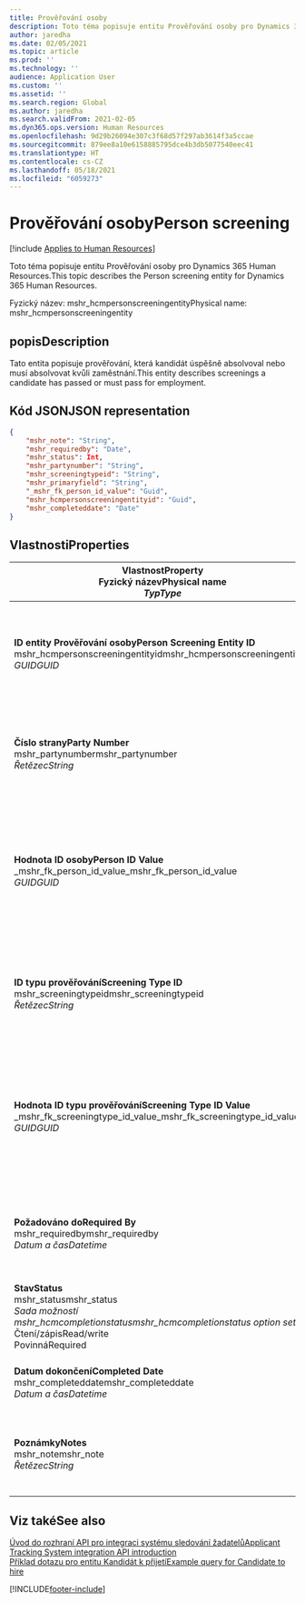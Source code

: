 ```yaml
---
title: Prověřování osoby
description: Toto téma popisuje entitu Prověřování osoby pro Dynamics 365 Human Resources.
author: jaredha
ms.date: 02/05/2021
ms.topic: article
ms.prod: ''
ms.technology: ''
audience: Application User
ms.custom: ''
ms.assetid: ''
ms.search.region: Global
ms.author: jaredha
ms.search.validFrom: 2021-02-05
ms.dyn365.ops.version: Human Resources
ms.openlocfilehash: 9d29b26094e307c3f68d57f297ab3614f3a5ccae
ms.sourcegitcommit: 879ee8a10e6158885795dce4b3db5077540eec41
ms.translationtype: HT
ms.contentlocale: cs-CZ
ms.lasthandoff: 05/18/2021
ms.locfileid: "6059273"
---
```

# <a name="person-screening"></a><span data-ttu-id="bcecb-103">Prověřování osoby</span><span class="sxs-lookup"><span data-stu-id="bcecb-103">Person screening</span></span>

[!include [Applies to Human Resources](../includes/applies-to-hr.md)]

<span data-ttu-id="bcecb-104">Toto téma popisuje entitu Prověřování osoby pro Dynamics 365 Human Resources.</span><span class="sxs-lookup"><span data-stu-id="bcecb-104">This topic describes the Person screening entity for Dynamics 365 Human Resources.</span></span>

<span data-ttu-id="bcecb-105">Fyzický název: mshr_hcmpersonscreeningentity</span><span class="sxs-lookup"><span data-stu-id="bcecb-105">Physical name: mshr_hcmpersonscreeningentity</span></span>

## <a name="description"></a><span data-ttu-id="bcecb-106">popis</span><span class="sxs-lookup"><span data-stu-id="bcecb-106">Description</span></span>

<span data-ttu-id="bcecb-107">Tato entita popisuje prověřování, která kandidát úspěšně absolvoval nebo musí absolvovat kvůli zaměstnání.</span><span class="sxs-lookup"><span data-stu-id="bcecb-107">This entity describes screenings a candidate has passed or must pass for employment.</span></span>

## <a name="json-representation"></a><span data-ttu-id="bcecb-108">Kód JSON</span><span class="sxs-lookup"><span data-stu-id="bcecb-108">JSON representation</span></span>

```json
{
    "mshr_note": "String",
    "mshr_requiredby": "Date",
    "mshr_status": Int,
    "mshr_partynumber": "String",
    "mshr_screeningtypeid": "String",
    "mshr_primaryfield": "String",
    "_mshr_fk_person_id_value": "Guid",
    "mshr_hcmpersonscreeningentityid": "Guid",
    "mshr_completeddate": "Date"
}
```

## <a name="properties"></a><span data-ttu-id="bcecb-109">Vlastnosti</span><span class="sxs-lookup"><span data-stu-id="bcecb-109">Properties</span></span>

| <span data-ttu-id="bcecb-110">Vlastnost</span><span class="sxs-lookup"><span data-stu-id="bcecb-110">Property</span></span><br><span data-ttu-id="bcecb-111">**Fyzický název**</span><span class="sxs-lookup"><span data-stu-id="bcecb-111">**Physical name**</span></span><br><span data-ttu-id="bcecb-112">**_Typ_**</span><span class="sxs-lookup"><span data-stu-id="bcecb-112">**_Type_**</span></span> | <span data-ttu-id="bcecb-113">Použít</span><span class="sxs-lookup"><span data-stu-id="bcecb-113">Use</span></span> | <span data-ttu-id="bcecb-114">popis</span><span class="sxs-lookup"><span data-stu-id="bcecb-114">Description</span></span> |
| --- | --- | --- |
| <span data-ttu-id="bcecb-115">**ID entity Prověřování osoby**</span><span class="sxs-lookup"><span data-stu-id="bcecb-115">**Person Screening Entity ID**</span></span><br><span data-ttu-id="bcecb-116">mshr_hcmpersonscreeningentityid</span><span class="sxs-lookup"><span data-stu-id="bcecb-116">mshr_hcmpersonscreeningentityid</span></span><br><span data-ttu-id="bcecb-117">*GUID*</span><span class="sxs-lookup"><span data-stu-id="bcecb-117">*GUID*</span></span> | <span data-ttu-id="bcecb-118">Jen pro čtení</span><span class="sxs-lookup"><span data-stu-id="bcecb-118">Read-only</span></span><br><span data-ttu-id="bcecb-119">Povinná</span><span class="sxs-lookup"><span data-stu-id="bcecb-119">Required</span></span><br><span data-ttu-id="bcecb-120">Generováno systémem</span><span class="sxs-lookup"><span data-stu-id="bcecb-120">System-generated</span></span> | <span data-ttu-id="bcecb-121">Jedinečný primární identifikátor pro záznam prověřování osoby.</span><span class="sxs-lookup"><span data-stu-id="bcecb-121">Unique primary identifier for the person screening record.</span></span> |
| <span data-ttu-id="bcecb-122">**Číslo strany**</span><span class="sxs-lookup"><span data-stu-id="bcecb-122">**Party Number**</span></span><br><span data-ttu-id="bcecb-123">mshr_partynumber</span><span class="sxs-lookup"><span data-stu-id="bcecb-123">mshr_partynumber</span></span><br><span data-ttu-id="bcecb-124">*Řetězec*</span><span class="sxs-lookup"><span data-stu-id="bcecb-124">*String*</span></span> | <span data-ttu-id="bcecb-125">Čtení/zápis</span><span class="sxs-lookup"><span data-stu-id="bcecb-125">Read/write</span></span><br><span data-ttu-id="bcecb-126">Povinná</span><span class="sxs-lookup"><span data-stu-id="bcecb-126">Required</span></span> | <span data-ttu-id="bcecb-127">Číslo strany (osoby) přidružené ke kandidátovi.</span><span class="sxs-lookup"><span data-stu-id="bcecb-127">The party (person) number associated with the candidate.</span></span> |
| <span data-ttu-id="bcecb-128">**Hodnota ID osoby**</span><span class="sxs-lookup"><span data-stu-id="bcecb-128">**Person ID Value**</span></span><br><span data-ttu-id="bcecb-129">_mshr_fk_person_id_value</span><span class="sxs-lookup"><span data-stu-id="bcecb-129">_mshr_fk_person_id_value</span></span><br><span data-ttu-id="bcecb-130">*GUID*</span><span class="sxs-lookup"><span data-stu-id="bcecb-130">*GUID*</span></span> | <span data-ttu-id="bcecb-131">Jen pro čtení</span><span class="sxs-lookup"><span data-stu-id="bcecb-131">Read-only</span></span><br><span data-ttu-id="bcecb-132">Povinná</span><span class="sxs-lookup"><span data-stu-id="bcecb-132">Required</span></span><br><span data-ttu-id="bcecb-133">Cizí klíč: mshr_dirpersonentityid entity mshr_dirpersonentity</span><span class="sxs-lookup"><span data-stu-id="bcecb-133">Foreign key: mshr_dirpersonentityid of mshr_dirpersonentity</span></span> | <span data-ttu-id="bcecb-134">Systémem generovaný jedinečný identifikátor záznamu entity strany (osoby).</span><span class="sxs-lookup"><span data-stu-id="bcecb-134">The system-generated identifier of the party (person) entity record.</span></span> |
| <span data-ttu-id="bcecb-135">**ID typu prověřování**</span><span class="sxs-lookup"><span data-stu-id="bcecb-135">**Screening Type ID**</span></span><br><span data-ttu-id="bcecb-136">mshr_screeningtypeid</span><span class="sxs-lookup"><span data-stu-id="bcecb-136">mshr_screeningtypeid</span></span><br><span data-ttu-id="bcecb-137">*Řetězec*</span><span class="sxs-lookup"><span data-stu-id="bcecb-137">*String*</span></span> | <span data-ttu-id="bcecb-138">Čtení/zápis</span><span class="sxs-lookup"><span data-stu-id="bcecb-138">Read/write</span></span><br><span data-ttu-id="bcecb-139">Povinná</span><span class="sxs-lookup"><span data-stu-id="bcecb-139">Required</span></span><br><span data-ttu-id="bcecb-140">Cizí klíč: ScreeningType</span><span class="sxs-lookup"><span data-stu-id="bcecb-140">Foreign key: ScreeningType</span></span> | <span data-ttu-id="bcecb-141">Identifikátor typu prověřování definovaného v Human Resources.</span><span class="sxs-lookup"><span data-stu-id="bcecb-141">The identifier of the screening type defined in Human Resources.</span></span> |
| <span data-ttu-id="bcecb-142">**Hodnota ID typu prověřování**</span><span class="sxs-lookup"><span data-stu-id="bcecb-142">**Screening Type ID Value**</span></span><br><span data-ttu-id="bcecb-143">_mshr_fk_screeningtype_id_value</span><span class="sxs-lookup"><span data-stu-id="bcecb-143">_mshr_fk_screeningtype_id_value</span></span><br><span data-ttu-id="bcecb-144">*GUID*</span><span class="sxs-lookup"><span data-stu-id="bcecb-144">*GUID*</span></span> | <span data-ttu-id="bcecb-145">Jen pro čtení</span><span class="sxs-lookup"><span data-stu-id="bcecb-145">Read-only</span></span><br><span data-ttu-id="bcecb-146">Povinná</span><span class="sxs-lookup"><span data-stu-id="bcecb-146">Required</span></span><br><span data-ttu-id="bcecb-147">Cizí klíč: mshr_hcmscreeningtypeentityid entity mshr_hcmscreeningtypeentity</span><span class="sxs-lookup"><span data-stu-id="bcecb-147">Foreign key: mshr_hcmscreeningtypeentityid of mshr_hcmscreeningtypeentity</span></span> | <span data-ttu-id="bcecb-148">Systémem generovaný identifikátor záznamu typu prověřování přidružené entity.</span><span class="sxs-lookup"><span data-stu-id="bcecb-148">System-generated identifier for the screening type record in the associated entity.</span></span> |
| <span data-ttu-id="bcecb-149">**Požadováno do**</span><span class="sxs-lookup"><span data-stu-id="bcecb-149">**Required By**</span></span><br><span data-ttu-id="bcecb-150">mshr_requiredby</span><span class="sxs-lookup"><span data-stu-id="bcecb-150">mshr_requiredby</span></span><br><span data-ttu-id="bcecb-151">*Datum a čas*</span><span class="sxs-lookup"><span data-stu-id="bcecb-151">*Datetime*</span></span> | <span data-ttu-id="bcecb-152">Čtení/zápis</span><span class="sxs-lookup"><span data-stu-id="bcecb-152">Read/write</span></span><br><span data-ttu-id="bcecb-153">Volitelné</span><span class="sxs-lookup"><span data-stu-id="bcecb-153">Optional</span></span> | <span data-ttu-id="bcecb-154">Datum, do kterého je nutné provést prověřování.</span><span class="sxs-lookup"><span data-stu-id="bcecb-154">The date by which the screening is required to be completed.</span></span> |
| <span data-ttu-id="bcecb-155">**Stav**</span><span class="sxs-lookup"><span data-stu-id="bcecb-155">**Status**</span></span><br><span data-ttu-id="bcecb-156">mshr_status</span><span class="sxs-lookup"><span data-stu-id="bcecb-156">mshr_status</span></span><br><span data-ttu-id="bcecb-157">*Sada možností mshr_hcmcompletionstatus*</span><span class="sxs-lookup"><span data-stu-id="bcecb-157">*mshr_hcmcompletionstatus option set*</span></span><br><span data-ttu-id="bcecb-158">Čtení/zápis</span><span class="sxs-lookup"><span data-stu-id="bcecb-158">Read/write</span></span><br><span data-ttu-id="bcecb-159">Povinná</span><span class="sxs-lookup"><span data-stu-id="bcecb-159">Required</span></span> | <span data-ttu-id="bcecb-160">Poskytuje stav kandidáta pro prověřování.</span><span class="sxs-lookup"><span data-stu-id="bcecb-160">Provides the candidate’s status for the screening.</span></span> |
| <span data-ttu-id="bcecb-161">**Datum dokončení**</span><span class="sxs-lookup"><span data-stu-id="bcecb-161">**Completed Date**</span></span><br><span data-ttu-id="bcecb-162">mshr_completeddate</span><span class="sxs-lookup"><span data-stu-id="bcecb-162">mshr_completeddate</span></span><br><span data-ttu-id="bcecb-163">*Datum a čas*</span><span class="sxs-lookup"><span data-stu-id="bcecb-163">*Datetime*</span></span> | <span data-ttu-id="bcecb-164">Čtení/zápis</span><span class="sxs-lookup"><span data-stu-id="bcecb-164">Read/write</span></span><br><span data-ttu-id="bcecb-165">Volitelné</span><span class="sxs-lookup"><span data-stu-id="bcecb-165">Optional</span></span> | <span data-ttu-id="bcecb-166">Datum dokončení prověřování.</span><span class="sxs-lookup"><span data-stu-id="bcecb-166">The date the screening was completed.</span></span> |
| <span data-ttu-id="bcecb-167">**Poznámky**</span><span class="sxs-lookup"><span data-stu-id="bcecb-167">**Notes**</span></span><br><span data-ttu-id="bcecb-168">mshr_note</span><span class="sxs-lookup"><span data-stu-id="bcecb-168">mshr_note</span></span><br><span data-ttu-id="bcecb-169">*Řetězec*</span><span class="sxs-lookup"><span data-stu-id="bcecb-169">*String*</span></span> | <span data-ttu-id="bcecb-170">Čtení/zápis</span><span class="sxs-lookup"><span data-stu-id="bcecb-170">Read/write</span></span><br><span data-ttu-id="bcecb-171">Volitelné</span><span class="sxs-lookup"><span data-stu-id="bcecb-171">Optional</span></span> | <span data-ttu-id="bcecb-172">Poznámky určené pro manažery náboru a náboráře.</span><span class="sxs-lookup"><span data-stu-id="bcecb-172">Notes for use by hiring managers and recruiters.</span></span> |

## <a name="see-also"></a><span data-ttu-id="bcecb-173">Viz také</span><span class="sxs-lookup"><span data-stu-id="bcecb-173">See also</span></span>

[<span data-ttu-id="bcecb-174">Úvod do rozhraní API pro integraci systému sledování žadatelů</span><span class="sxs-lookup"><span data-stu-id="bcecb-174">Applicant Tracking System integration API introduction</span></span>](hr-admin-integration-ats-api-introduction.md)<br>
[<span data-ttu-id="bcecb-175">Příklad dotazu pro entitu Kandidát k přijetí</span><span class="sxs-lookup"><span data-stu-id="bcecb-175">Example query for Candidate to hire</span></span>](hr-admin-integration-ats-api-candidate-to-hire-example-query.md)



[!INCLUDE[footer-include](../includes/footer-banner.md)]